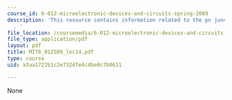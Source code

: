 ```yaml
---
course_id: 6-012-microelectronic-devices-and-circuits-spring-2009
description: 'This resource contains information related to the pn junction diode
  . '
file_location: /coursemedia/6-012-microelectronic-devices-and-circuits-spring-2009/a3aa1722b1c2e732dfe4c4be0c7b0631_MIT6_012S09_lec14.pdf
file_type: application/pdf
layout: pdf
title: MIT6_012S09_lec14.pdf
type: course
uid: a3aa1722b1c2e732dfe4c4be0c7b0631

---
```

None